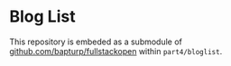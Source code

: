 # Blog List

This repository is embeded as a submodule of [github.com/bapturp/fullstackopen](https://github.com/bapturp/fullstackopen.git) within `part4/bloglist`.
